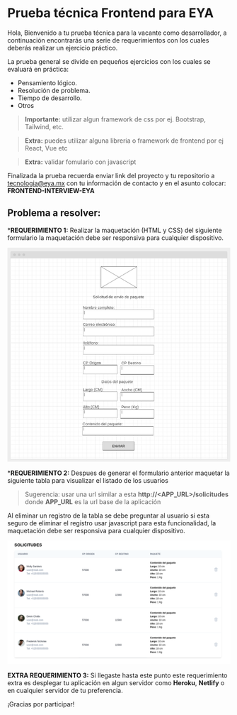 # Prueba técnica Frontend para EYA
Hola, Bienvenido a tu prueba técnica para la vacante como desarrollador, a continuación encontrarás una serie de requerimientos con los cuales deberás realizar un ejercicio práctico.

La prueba general se divide en pequeños ejercicios con los cuales se evaluará en práctica:
* Pensamiento lógico.
* Resolución de problema.
* Tiempo de desarrollo.
* Otros

> **Importante:** utilizar algun framework de css por ej. Bootstrap, Tailwind, etc.

> **Extra:** puedes utilizar alguna libreria o framework de frontend por ej React, Vue etc

> **Extra:** validar fomulario con javascript

Finalizada la prueba recuerda enviar link del proyecto y tu repositorio a tecnologia@eya.mx con tu información de contacto y en el asunto colocar: **FRONTEND-INTERVIEW-EYA**

## Problema a resolver:

***REQUERIMIENTO 1:** Realizar la maquetación (HTML y CSS) del siguiente formulario la maquetación debe ser responsiva para cualquier dispositivo.

![Formulario](/img/screen01.png "Formulario")

***REQUERIMIENTO 2:** Despues de generar el formulario anterior maquetar la siguiente tabla para visualizar el listado de los usuarios

> Sugerencia: usar una url similar a esta **http://<APP_URL>/solicitudes** donde **APP_URL** es la url base de la aplicación

Al eliminar un registro de la tabla se debe preguntar al usuario si esta seguro de eliminar el registro usar javascript para esta funcionalidad, la maquetación debe ser responsiva para cualquier dispositivo.

![Tabla](/img/screen02.png "Tabla")

**EXTRA REQUERIMIENTO 3:** Si llegaste hasta este punto este requerimiento extra es desplegar tu aplicación en algun servidor como **Heroku**, **Netlify** o en cualquier servidor de tu preferencia.

¡Gracias por participar!
